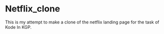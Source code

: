 # Netflix_clone
This is my attempt to make a clone of the netflix landing page for the task of Kode In KGP.
